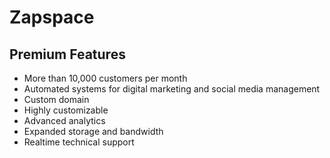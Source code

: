 # Zapspace

## Premium Features
- More than 10,000 customers per month
- Automated systems for digital marketing and social media management
- Custom domain
- Highly customizable
- Advanced analytics
- Expanded storage and bandwidth
- Realtime technical support